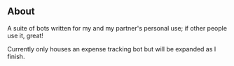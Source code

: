 ## About
A suite of bots written for my and my partner's personal use; if other people use it, great!

Currently only houses an expense tracking bot but will be expanded as I finish.
